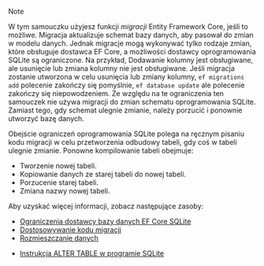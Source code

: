 
> [!NOTE]
> W tym samouczku użyjesz funkcji *migracji* Entity Framework Core, jeśli to możliwe. Migracja aktualizuje schemat bazy danych, aby pasował do zmian w modelu danych. Jednak migracje mogą wykonywać tylko rodzaje zmian, które obsługuje dostawca EF Core, a możliwości dostawcy oprogramowania SQLite są ograniczone. Na przykład, Dodawanie kolumny jest obsługiwane, ale usunięcie lub zmiana kolumny nie jest obsługiwane. Jeśli migracja zostanie utworzona w celu usunięcia lub zmiany kolumny, `ef migrations add` polecenie zakończy się pomyślnie, `ef database update` ale polecenie zakończy się niepowodzeniem. Ze względu na te ograniczenia ten samouczek nie używa migracji do zmian schematu oprogramowania SQLite. Zamiast tego, gdy schemat ulegnie zmianie, należy porzucić i ponownie utworzyć bazę danych.
>
>Obejście ograniczeń oprogramowania SQLite polega na ręcznym pisaniu kodu migracji w celu przetworzenia odbudowy tabeli, gdy coś w tabeli ulegnie zmianie. Ponowne kompilowanie tabeli obejmuje:
>
>* Tworzenie nowej tabeli.
>* Kopiowanie danych ze starej tabeli do nowej tabeli.
>* Porzucenie starej tabeli.
>* Zmiana nazwy nowej tabeli.
>
>Aby uzyskać więcej informacji, zobacz następujące zasoby:
>
> * [Ograniczenia dostawcy bazy danych EF Core SQLite](/ef/core/providers/sqlite/limitations)
> * [Dostosowywanie kodu migracji](/ef/core/managing-schemas/migrations/#customize-migration-code)
> * [Rozmieszczanie danych](/ef/core/modeling/data-seeding)
  * [Instrukcja ALTER TABLE w programie SQLite](https://sqlite.org/lang_altertable.html)